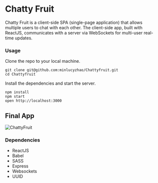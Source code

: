 Chatty Fruit
=====================

Chatty Fruit is a client-side SPA (single-page application) that allows multiple users to chat with each other. The client-side app, built with ReactJS, communicates with a server via WebSockets for multi-user real-time updates.

### Usage

Clone the repo to your local machine.
```
git clone git@github.com:minlucyzhao/Chattyfruit.git
cd Chattyfruit
```
Install the dependencies and start the server.
```
npm install
npm start
open http://localhost:3000
```

## Final App

![ChattyFruit](https://github.com/minlucyzhao/ChattyFruit/blob/master/build/chattyfruit.png)


### Dependencies

* ReactJS
* Babel
* SASS
* Express
* Websockets
* UUID
